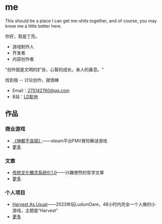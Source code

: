 # me

This should be a place I can get me-shits together, and of course, you may know me a little better here.

你好，我是丁亮。

* 游戏制作人
* 开发者
* 内容创作者

"创作就是文明的扩张，心智的成长，亲人的鼻息。"

找到我 -- 讨论创作，就很棒

* Email：<275142760@qq.com>
* B站：[LD犁地](https://space.bilibili.com/9321759)

## 作品

### 商业游戏

* [《神都不良探》](https://store.steampowered.com/app/1681970/_Underdog_Detective/)——steam平台FMV冒险解谜游戏
* [更多](games/GameList.md)

### 文章

* [传统文化概念系统化1.0](https://www.bilibili.com/read/cv17282826)——兴趣使然的哲学文章
* [更多](Articles/ArticleList.md)

### 个人项目

* [Harvest As Usual](https://leo-ding.itch.io/harvestasusual)——2023年玩LudumDare，48小时内完全一个人做的小游戏，主题是“Harvest”
* [更多](Projects/ProjectList.md)

